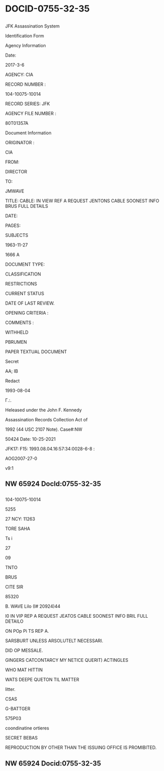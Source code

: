 # DOCID-0755-32-35

##
JFK Assassination System

Identification Form

Agency Information

Date:

2017-3-6

AGENCY: CIA

RECORD NUMBER :

104-10075-10014

RECORD SERIES: JFK

AGENCY FILE NUMBER :

80T01357A

Document Information

ORIGINATOR :

CIA

FROM:

DIRECTOR

TO:

JMWAVE

TITLE: CABLE: IN VIEW REF A REQUEST JENTONS CABLE SOONEST INFO BRUS FULL DETAILS

DATE:

PAGES:

SUBJECTS

1963-11-27

1666 A

DOCUMENT TYPE:

CLASSIFICATION

RESTRICTIONS

CURRENT STATUS

DATE OF LAST REVIEW.

OPENING CRITERIA :

COMMENTS :

WITHHELD

PBRUMEN

PAPER TEXTUAL DOCUMENT

Secret

AA; IB

Redact

1993-08-04

Г.:.

Heleased under the John F. Kennedy

Assassination Records Collection Act of

1992 (44 USC 2107 Note). Case#:NW

50424 Date: 10-25-2021

JFK17: F15: 1993.08.04.16:57:34:0028-6-8 :

AOG2007-27-0

v9:1

NW 65924 Docld:0755-32-35
---

##
104-10075-10014

5255

27 NCY: 11263

TORE SAHA

Ts i

27

09

TNTO

BRUS

CITE SIR

85320

B. WAVE Lilo (I# 20924)44

I0 IN VIP REP A REQUEST JEATOS CABLE SOONEST INFO BRIL FULL DETAILO

ON POp Pi TS REP A.

SARSBURT UNLESS ARSOLUTELT NECESSARI.

DID OP MESSALE.

GINGERS CATCONTARCY MY NETICE QUERIT) ACTINGLES

WHO MAT HITTIN

WATS DEEPE QUETON TIL MATTER

litter.

CSAS

G-BATTGER

575P03

coondinatine ortieres

SECRET BEBAS

REPRODUCTION BY OTHER THAN THE ISSUING OFFICE IS PROMIBITED.

NW 65924 Docid:0755-32-35
---

